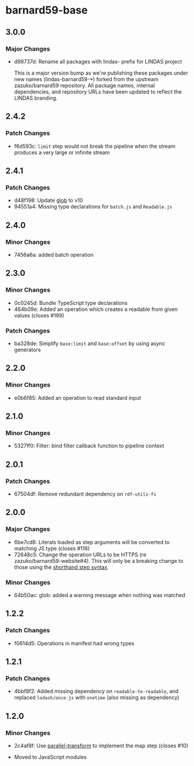 # barnard59-base

## 3.0.0

### Major Changes

- d98737d: Rename all packages with lindas- prefix for LINDAS project

  This is a major version bump as we're publishing these packages under new names (lindas-barnard59-\*) forked from the upstream zazuko/barnard59 repository. All package names, internal dependencies, and repository URLs have been updated to reflect the LINDAS branding.

## 2.4.2

### Patch Changes

- f6d593c: `limit` step would not break the pipeline when the stream produces a very large or infinite stream

## 2.4.1

### Patch Changes

- d48f198: Update [glob](https://npm.im/glob) to v10
- 94551a4: Missing type declarations for `batch.js` and `Readable.js`

## 2.4.0

### Minor Changes

- 7456a6a: added batch operation

## 2.3.0

### Minor Changes

- 0c0245d: Bundle TypeScript type declarations
- 464b09e: Added an operation which creates a readable from given values (closes #199)

### Patch Changes

- ba328de: Simplify `base:limit` and `base:offset` by using async generators

## 2.2.0

### Minor Changes

- e0b6f85: Added an operation to read standard input

## 2.1.0

### Minor Changes

- 5327ff0: Filter: bind filter callback function to pipeline context

## 2.0.1

### Patch Changes

- 67504df: Remove redundant dependency on `rdf-utils-fs`

## 2.0.0

### Major Changes

- 6be7cd8: Literals loaded as step arguments will be converted to matching JS type (closes #116)
- 72648c5: Change the operation URLs to be HTTPS (re zazuko/barnard59-website#4).
  This will only be a breaking change to those using the [shorthand step syntax](https://data-centric.zazuko.com/docs/workflows/explanations/simplified-syntax).

### Minor Changes

- 64b50ac: glob: added a warning message when nothing was matched

## 1.2.2

### Patch Changes

- f0814d5: Operations in manifest had wrong types

## 1.2.1

### Patch Changes

- 4bbf8f2: Added missing dependency on `readable-to-readable`, and replaced `lodash/once.js` with `onetime` (also missing as dependency)

## 1.2.0

### Minor Changes

- 2c4af8f: Use [parallel-transform](https://npm.im/parallel-transform) to implement the map step (closes #10)

- Moved to JavaScript modules
